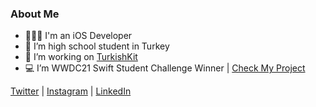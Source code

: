 ### About Me

- 👨🏼‍💻 I'm an iOS Developer
- 🏫 I’m high school student in Turkey
- 🔭 I’m working on [TurkishKit](https://github.com/TurkishKit/)
- 💻 I’m WWDC21 Swift Student Challenge Winner | [Check My Project](https://github.com/alperenorence/chatbots/)

[Twitter](https://www.twitter.com/alperenorence/) | [Instagram](https://www.instagram.com/alperen.orence/) | [LinkedIn](https://www.linkedin.com/in/alpereno/)
